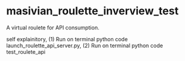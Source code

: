 # masivian_roulette_inverview_test
A virtual roulete for API consumption.

self explainitory, (1) Run on terminal python code launch_roulette_api_server.py, (2) Run on terminal python code test_roulete_api